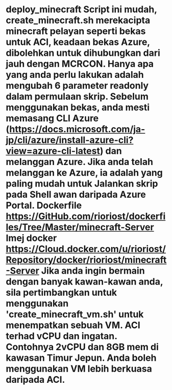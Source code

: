 # deploy_minecraft Script ini mudah, create_minecraft.sh merekacipta minecraft pelayan seperti bekas untuk ACI, keadaan bekas Azure, dibolehkan untuk dihubungkan dari jauh dengan MCRCON. Hanya apa yang anda perlu lakukan adalah mengubah 6 parameter readonly dalam permulaan skrip. Sebelum menggunakan bekas, anda mesti memasang CLI Azure (https://docs.microsoft.com/ja-jp/cli/azure/install-azure-cli?view=azure-cli-latest) dan melanggan Azure. Jika anda telah melanggan ke Azure, ia adalah yang paling mudah untuk Jalankan skrip pada Shell awan daripada Azure Portal. Dockerfile https://GitHub.com/rioriost/dockerfiles/Tree/Master/minecraft-Server Imej docker https://Cloud.docker.com/u/rioriost/Repository/docker/rioriost/minecraft-Server Jika anda ingin bermain dengan banyak kawan-kawan anda, sila pertimbangkan untuk menggunakan 'create_minecraft_vm.sh' untuk menempatkan sebuah VM. ACI terhad vCPU dan ingatan. Contohnya 2vCPU dan 8GB mem di kawasan Timur Jepun. Anda boleh menggunakan VM lebih berkuasa daripada ACI.
